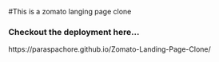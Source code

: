 #This is a zomato langing page clone

<h3>Checkout the deployment here...</h3>
https://paraspachore.github.io/Zomato-Landing-Page-Clone/
